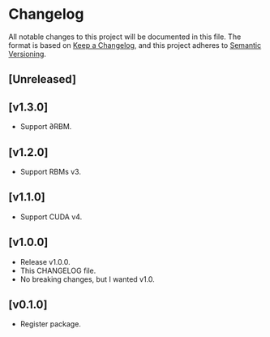 # Changelog

All notable changes to this project will be documented in this file. The format is based on [Keep a Changelog](https://keepachangelog.com/en/1.0.0/), and this project adheres to [Semantic Versioning](https://semver.org/spec/v2.0.0.html).

## [Unreleased]

## [v1.3.0]

- Support ∂RBM.

## [v1.2.0]

- Support RBMs v3.

## [v1.1.0]

- Support CUDA v4.

## [v1.0.0]

- Release v1.0.0.
- This CHANGELOG file.
- No breaking changes, but I wanted v1.0.

## [v0.1.0]

- Register package.